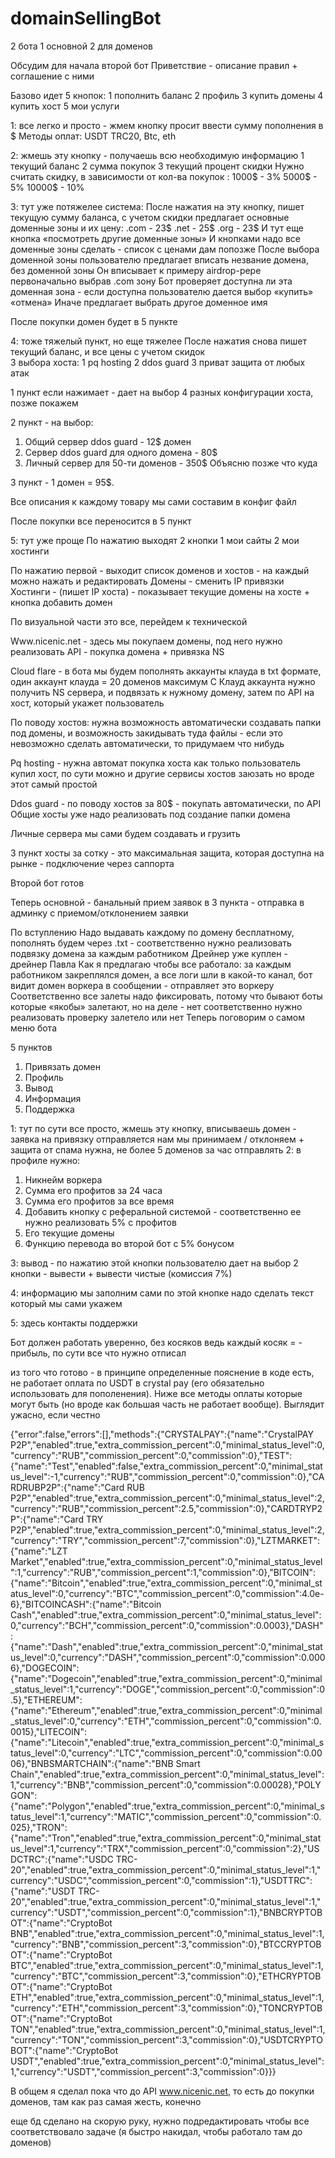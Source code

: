 # domainSellingBot
2 бота
1 основной 
2 для доменов 


Обсудим для начала второй бот 
Приветствие - описание правил + соглашение с ними 

Базово идет 5 кнопок: 
1 пополнить баланс 
2 профиль 
3 купить домены
4 купить хост
5 мои услуги 

1: все легко и просто - жмем кнопку просит ввести сумму пополнения в $ 
Методы оплат: USDT TRC20, Btc, eth

2: жмешь эту кнопку - получаешь всю необходимую информацию 
1 текущий баланс
2 сумма покупок 
3 текущий процент скидки 
Нужно считать скидку, в зависимости от кол-ва покупок : 
1000$ - 3%
5000$ - 5%
10000$ - 10%

3: тут уже потяжелее система:
После нажатия на эту кнопку, пишет текущую сумму баланса, с учетом скидки предлагает основные доменные зоны и их цену:
.com - 23$
.net - 25$
.org - 23$
И тут еще кнопка «посмотреть другие доменные зоны» 
И кнопками надо все доменные зоны сделать - список с ценами дам попозже 
После выбора доменной зоны пользователю предлагает вписать незвание домена, без доменной зоны 
Он вписывает к примеру airdrop-pepe первоначально выбрав .com зону 
Бот проверяет доступна ли эта доменная зона - если доступна пользователю дается выбор «купить» «отмена» 
Иначе предлагает выбрать другое доменное имя 

После покупки домен будет в 5 пункте 

4: тоже тяжелый пункт, но еще тяжелее 
После нажатия снова пишет текущий баланс, и все цены с учетом скидок  
3 выбора хоста:
1 pq hosting 
2 ddos guard 
3 приват защита от любых атак

1 пункт если нажимает - дает на выбор 4 разных конфигурации хоста, позже покажем

2 пункт - на выбор: 
 1. Общий сервер ddos guard - 12$ домен
 2. Сервер ddos guard для одного домена - 80$
 3. Личный сервер для 50-ти доменов - 350$ 
Объясню позже что куда

3 пункт - 1 домен = 95$. 

Все описания к каждому товару мы сами составим в конфиг файл

После покупки все переносится в 5 пункт 

5: тут уже проще
По нажатию выходят 2 кнопки
1 мои сайты 
2 мои хостинги

По нажатию первой - выходит список доменов и хостов - на каждый можно нажать и редактировать 
Домены - сменить IP привязки
Хостинги - (пишет IP хоста) - показывает текущие домены на хосте + кнопка добавить домен

По визуальной части это все, перейдем к технической 

Www.nicenic.net - здесь мы покупаем домены, под него нужно реализовать API - покупка домена + привязка NS 

Cloud flare - в бота мы будем пополнять аккаунты клауда в txt формате, один аккаунт клауда = 20 доменов максимум 
С Клауд аккаунта  нужно получить NS сервера, и подвязать к нужному домену, затем по API на хост, который укажет пользователь 

По поводу хостов: нужна возможность автоматически создавать папки под домены, и возможность закидывать туда файлы - если это невозможно сделать автоматически, то придумаем что нибудь 

Pq hosting - нужна автомат покупка хоста как только пользователь купил хост, по сути можно и другие сервисы хостов заюзать но вроде этот самый простой 

Ddos guard - по поводу хостов за 80$ - покупать автоматически, по API 
Общие хосты уже надо реализовать под создание папки домена

Личные сервера мы сами будем создавать и грузить 

3 пункт хосты за сотку - это максимальная защита, которая доступна на рынке - подключение через саппорта 

Второй бот готов

Теперь основной - банальный прием заявок в 3 пункта - отправка в админку с приемом/отклонением заявки

По вступлению Надо выдавать каждому по домену бесплатному, пополнять будем через .txt - соответственно нужно реализовать подвязку домена за каждым работником
Дрейнер уже куплен - дрейнер Павла 
Как я предлагаю чтобы все работало: за каждым работником закреплялся домен, а все логи шли в какой-то канал, бот видит домен воркера в сообщении - отправляет это воркеру 
Соответственно все залеты надо фиксировать, потому что бывают боты которые «якобы» залетают, но на деле - нет соответственно нужно реализовать проверку залетело или нет
Теперь поговорим о самом меню бота 

5 пунктов 
 1. Привязать домен 
 2. Профиль
 3. Вывод
 4. Информация
 5. Поддержка 

1: тут по сути все просто, жмешь эту кнопку, вписываешь домен - заявка на привязку отправляется нам мы принимаем / отклоняем + защита от спама нужна, не более 5 доменов за час отправлять
2: в профиле нужно: 
 1. Никнейм воркера 
 2. Сумма его профитов за 24 часа 
 3. Сумма его профитов за все время
 4. Добавить кнопку с реферальной системой - соответственно ее нужно реализовать 5% с профитов 
 5. Его текущие домены
 6. Функцию перевода во второй бот с 5% бонусом

3: вывод - по нажатию этой кнопки пользователю дает на выбор 2 кнопки - вывести + вывести чистые (комиссия 7%)

4: информацию мы заполним сами по этой кнопке надо сделать текст который мы сами укажем

5: здесь контакты поддержки 

Бот должен работать уверенно, без косяков ведь каждый косяк = - прибыль, по сути все что нужно отписал



из того что готово - в принципе определенные пояснение в коде есть, не работает оплата по USDT в crystal pay (его обязательно использовать для пополенения). Ниже все методы оплаты которые могут быть (но вроде как большая часть не работает вообще). Выглядит ужасно, если честно

{"error":false,"errors":[],"methods":{"CRYSTALPAY":{"name":"CrystalPAY P2P","enabled":true,"extra_commission_percent":0,"minimal_status_level":0,"currency":"RUB","commission_percent":0,"commission":0},"TEST":{"name":"Test","enabled":false,"extra_commission_percent":0,"minimal_status_level":-1,"currency":"RUB","commission_percent":0,"commission":0},"CARDRUBP2P":{"name":"Card RUB P2P","enabled":true,"extra_commission_percent":0,"minimal_status_level":2,"currency":"RUB","commission_percent":2.5,"commission":0},"CARDTRYP2P":{"name":"Card TRY P2P","enabled":true,"extra_commission_percent":0,"minimal_status_level":2,"currency":"TRY","commission_percent":7,"commission":0},"LZTMARKET":{"name":"LZT Market","enabled":true,"extra_commission_percent":0,"minimal_status_level":1,"currency":"RUB","commission_percent":1,"commission":0},"BITCOIN":{"name":"Bitcoin","enabled":true,"extra_commission_percent":0,"minimal_status_level":0,"currency":"BTC","commission_percent":0,"commission":4.0e-6},"BITCOINCASH":{"name":"Bitcoin Cash","enabled":true,"extra_commission_percent":0,"minimal_status_level":0,"currency":"BCH","commission_percent":0,"commission":0.0003},"DASH":{"name":"Dash","enabled":true,"extra_commission_percent":0,"minimal_status_level":0,"currency":"DASH","commission_percent":0,"commission":0.0006},"DOGECOIN":{"name":"Dogecoin","enabled":true,"extra_commission_percent":0,"minimal_status_level":1,"currency":"DOGE","commission_percent":0,"commission":0.5},"ETHEREUM":{"name":"Ethereum","enabled":true,"extra_commission_percent":0,"minimal_status_level":0,"currency":"ETH","commission_percent":0,"commission":0.0015},"LITECOIN":{"name":"Litecoin","enabled":true,"extra_commission_percent":0,"minimal_status_level":0,"currency":"LTC","commission_percent":0,"commission":0.0006},"BNBSMARTCHAIN":{"name":"BNB Smart Chain","enabled":true,"extra_commission_percent":0,"minimal_status_level":1,"currency":"BNB","commission_percent":0,"commission":0.00028},"POLYGON":{"name":"Polygon","enabled":true,"extra_commission_percent":0,"minimal_status_level":1,"currency":"MATIC","commission_percent":0,"commission":0.025},"TRON":{"name":"Tron","enabled":true,"extra_commission_percent":0,"minimal_status_level":1,"currency":"TRX","commission_percent":0,"commission":2},"USDCTRC":{"name":"USDC TRC-20","enabled":true,"extra_commission_percent":0,"minimal_status_level":1,"currency":"USDC","commission_percent":0,"commission":1},"USDTTRC":{"name":"USDT TRC-20","enabled":true,"extra_commission_percent":0,"minimal_status_level":1,"currency":"USDT","commission_percent":0,"commission":1},"BNBCRYPTOBOT":{"name":"CryptoBot BNB","enabled":true,"extra_commission_percent":0,"minimal_status_level":1,"currency":"BNB","commission_percent":3,"commission":0},"BTCCRYPTOBOT":{"name":"CryptoBot BTC","enabled":true,"extra_commission_percent":0,"minimal_status_level":1,"currency":"BTC","commission_percent":3,"commission":0},"ETHCRYPTOBOT":{"name":"CryptoBot ETH","enabled":true,"extra_commission_percent":0,"minimal_status_level":1,"currency":"ETH","commission_percent":3,"commission":0},"TONCRYPTOBOT":{"name":"CryptoBot TON","enabled":true,"extra_commission_percent":0,"minimal_status_level":1,"currency":"TON","commission_percent":3,"commission":0},"USDTCRYPTOBOT":{"name":"CryptoBot USDT","enabled":true,"extra_commission_percent":0,"minimal_status_level":1,"currency":"USDT","commission_percent":3,"commission":0}}}

В общем я сделал пока что до API www.nicenic.net, то есть до покупки доменов, там как раз самая жесть, конечно

еще бд сделано на скорую руку, нужно подредактировать чтобы все соответствовало задаче (я быстро накидал, чтобы работало там до доменов)
